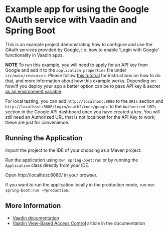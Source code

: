 # Example app for using the Google OAuth service with Vaadin and Spring Boot

This is an example project demonstrating how to configure and use the OAuth services provided by Google, i.e. how to enable 'Login with Google' functionality in Vaadin apps.

**NOTE**
To run this example, you will need to apply for an API key from Google and add it to the `application.properties` file under `src/main/resources`. Please follow [this tutorial](https://vaadin.com/blog/oauth-2-and-google-sign-in-for-a-vaadin-application) for instructions on how to do that, and more information about how this example works. Depending on how/if you deploy your app a better option can be to pass API key & secret [as an environment variable](https://docs.spring.io/spring-boot/docs/current/reference/html/features.html#features.external-config).

For local testing, you can add `http://localhost:8080` to the `URIs` section and `http://localhost:8080/login/oauth2/code/google` to the `Authorized URIs` section in the Google API dashboard once you have created a key. You will still need an Authorized URL that is not localhost for the API Key to work; these are just for convenience.

## Running the Application
Import the project to the IDE of your choosing as a Maven project.

Run the application using `mvn spring-boot:run` or by running the `Application` class directly from your IDE.

Open http://localhost:8080/ in your browser.

If you want to run the application locally in the production mode, run `mvn spring-boot:run -Pproduction`.

## More Information

- [Vaadin documentation](https://vaadin.com/docs)
- [Vaadin View-Based Access Control](https://vaadin.com/docs/latest/flow/integrations/spring/view-based-access-control) article in the documentation

